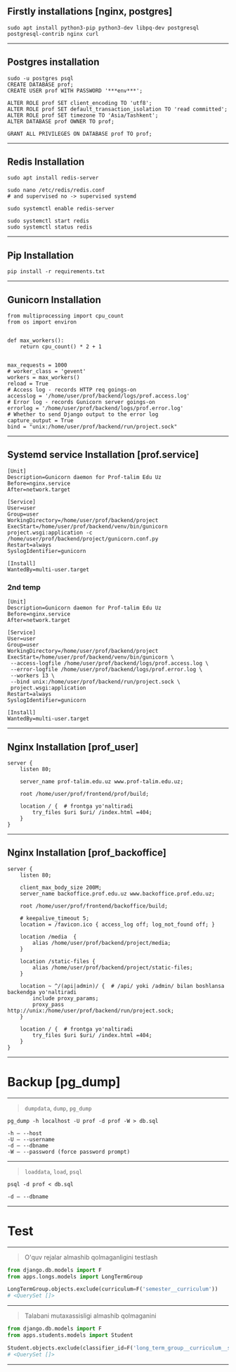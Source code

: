 ## Firstly installations [nginx, postgres]

```
sudo apt install python3-pip python3-dev libpq-dev postgresql postgresql-contrib nginx curl
```

___

## Postgres installation

```
sudo -u postgres psql
CREATE DATABASE prof;
CREATE USER prof WITH PASSWORD '***env***';

ALTER ROLE prof SET client_encoding TO 'utf8';
ALTER ROLE prof SET default_transaction_isolation TO 'read committed';
ALTER ROLE prof SET timezone TO 'Asia/Tashkent';
ALTER DATABASE prof OWNER TO prof;

GRANT ALL PRIVILEGES ON DATABASE prof TO prof;
```

___

## Redis Installation

```
sudo apt install redis-server

sudo nano /etc/redis/redis.conf
# and supervised no -> supervised systemd

sudo systemctl enable redis-server

sudo systemctl start redis
sudo systemctl status redis
```

___

## Pip Installation

```
pip install -r requirements.txt
```

___

## Gunicorn Installation

```
from multiprocessing import cpu_count
from os import environ


def max_workers():
    return cpu_count() * 2 + 1


max_requests = 1000
# worker_class = 'gevent'
workers = max_workers()
reload = True
# Access log - records HTTP req goings-on
accesslog = '/home/user/prof/backend/logs/prof.access.log'
# Error log - records Gunicorn server goings-on
errorlog = '/home/user/prof/backend/logs/prof.error.log'
# Whether to send Django output to the error log
capture_output = True
bind = "unix:/home/user/prof/backend/run/project.sock"
```

___

## Systemd service Installation  [prof.service]

```
[Unit]
Description=Gunicorn daemon for Prof-talim Edu Uz
Before=nginx.service
After=network.target

[Service]
User=user
Group=user
WorkingDirectory=/home/user/prof/backend/project
ExecStart=/home/user/prof/backend/venv/bin/gunicorn project.wsgi:application -c /home/user/prof/backend/project/gunicorn.conf.py
Restart=always
SyslogIdentifier=gunicorn

[Install]
WantedBy=multi-user.target
```

### 2nd temp

```
[Unit]
Description=Gunicorn daemon for Prof-talim Edu Uz
Before=nginx.service
After=network.target

[Service]
User=user
Group=user
WorkingDirectory=/home/user/prof/backend/project
ExecStart=/home/user/prof/backend/venv/bin/gunicorn \
 --access-logfile /home/user/prof/backend/logs/prof.access.log \
 --error-logfile /home/user/prof/backend/logs/prof.error.log \
 --workers 13 \
 --bind unix:/home/user/prof/backend/run/project.sock \
 project.wsgi:application
Restart=always
SyslogIdentifier=gunicorn

[Install]
WantedBy=multi-user.target
```

___

## Nginx Installation [prof_user]

```
server {
    listen 80;

    server_name prof-talim.edu.uz www.prof-talim.edu.uz;
    
    root /home/user/prof/frontend/prof/build;
    
    location / {  # frontga yo'naltiradi
        try_files $uri $uri/ /index.html =404;
    }
}
```

___

## Nginx Installation [prof_backoffice]

```
server {
    listen 80;

    client_max_body_size 200M;
    server_name backoffice.prof.edu.uz www.backoffice.prof.edu.uz;
    
    root /home/user/prof/frontend/backoffice/build;

    # keepalive_timeout 5;
    location = /favicon.ico { access_log off; log_not_found off; }

    location /media  {
        alias /home/user/prof/backend/project/media;
    }

    location /static-files {
        alias /home/user/prof/backend/project/static-files;
    }

    location ~ ^/(api|admin)/ {  # /api/ yoki /admin/ bilan boshlansa backendga yo'naltiradi
        include proxy_params;
        proxy_pass http://unix:/home/user/prof/backend/run/project.sock;
    }
    
    location / {  # frontga yo'naltiradi
        try_files $uri $uri/ /index.html =404;
    }
}
```

___

# Backup [pg_dump]

___
> `dumpdata`, `dump`, `pg_dump`

```postgresql
pg_dump -h localhost -U prof -d prof -W > db.sql

-h — --host
-U — --username
-d — --dbname
-W — --password (force password prompt)
```

___
> `loaddata`, `load`, `psql`

```postgresql
psql -d prof < db.sql

-d — --dbname
```

___

# Test

___

> O'quv rejalar almashib qolmaganligini testlash

```python
from django.db.models import F
from apps.longs.models import LongTermGroup

LongTermGroup.objects.exclude(curriculum=F('semester__curriculum'))
# <QuerySet []>
```

___

> Talabani mutaxassisligi almashib qolmaganini

```python
from django.db.models import F
from apps.students.models import Student

Student.objects.exclude(classifier_id=F('long_term_group__curriculum__self_classifier__classifier_id'))
# <QuerySet []>
```

___
